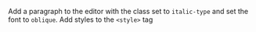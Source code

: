 Add a paragraph to the editor with the class set to `italic-type` and set the font to `oblique`. Add styles to the `<style>` tag
